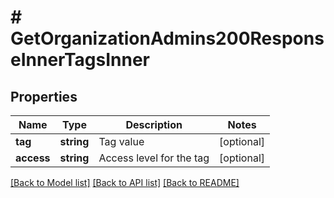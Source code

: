 # # GetOrganizationAdmins200ResponseInnerTagsInner

## Properties

Name | Type | Description | Notes
------------ | ------------- | ------------- | -------------
**tag** | **string** | Tag value | [optional]
**access** | **string** | Access level for the tag | [optional]

[[Back to Model list]](../../README.md#models) [[Back to API list]](../../README.md#endpoints) [[Back to README]](../../README.md)
